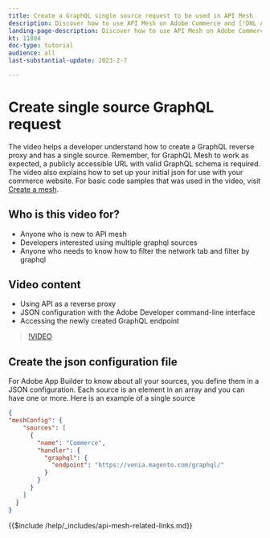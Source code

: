 ```yaml
---
title: Create a GraphQL single source request to be used in API Mesh
description: Discover how to use API Mesh on Adobe Commerce and [!DNL Adobe App Builder]. Learn about creating a request that has one source.
landing-page-description: Discover how to use API Mesh on Adobe Commerce and [!DNL Adobe App Builder]. Learn about creating a request that has one source.
kt: 11804
doc-type: tutorial
audience: all
last-substantial-update: 2023-2-7

---
```

# Create single source GraphQL request

The video helps a developer understand how to create a GraphQL reverse proxy and has a single source. Remember, for GraphQL Mesh to work as expected, a publicly accessible URL with valid GraphQL schema is required. The video also explains how to set up your initial json for use with your commerce website. For basic code samples that was used in the video, visit [Create a mesh](https://developer.adobe.com/graphql-mesh-gateway/gateway/create-mesh/#create-a-mesh-1).

## Who is this video for?

* Anyone who is new to API mesh
* Developers interested using multiple graphql sources
* Anyone who needs to know how to filter the network tab and filter by graphql

## Video content

* Using API as a reverse proxy
* JSON configuration with the Adobe Developer command-line interface
* Accessing the newly created GraphQL endpoint

>[!VIDEO](https://video.tv.adobe.com/v/3414124)

## Create the json configuration file

For Adobe App Builder to know about all your sources, you define them in a JSON configuration. Each source is an element in an array and you can have one or more. Here is an example of a single source

```json
{
"meshConfig": {
    "sources": [
      {
        "name": "Commerce",
        "handler": {
          "graphql": {
            "endpoint": "https://venia.magento.com/graphql/"
          }
        }
      }
    ]
  }
}
```

{{$include /help/_includes/api-mesh-related-links.md}}
